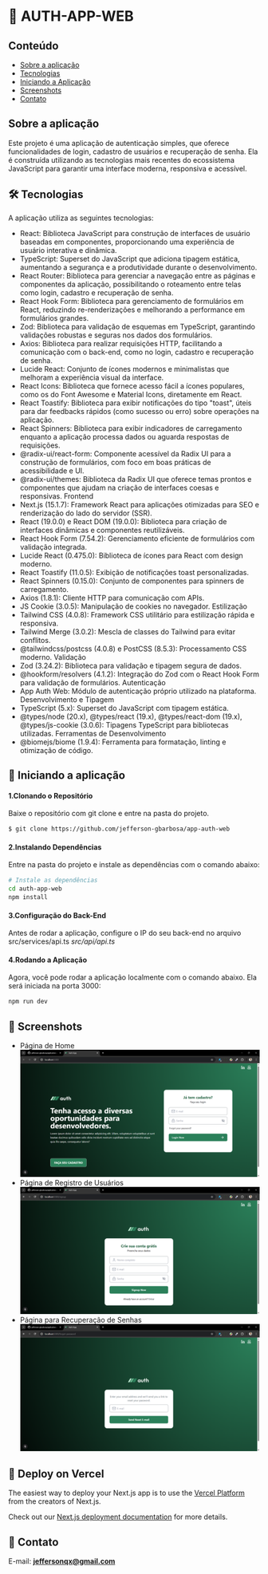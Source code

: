 #  🔐 AUTH-APP-WEB

## Conteúdo
* [Sobre a aplicação](#sobre-a-aplicação)
* [Tecnologias](#hammer_and_wrench-tecnologias)
* [Iniciando a Aplicação](#car-Iniciando-a-aplicação)
* [Screenshots](#camera_flash-screenshots)
* [Contato](#email-contato)

## Sobre a aplicação
Este projeto é uma aplicação de autenticação simples, que oferece funcionalidades de login, cadastro de usuários e recuperação de senha. Ela é construída utilizando as tecnologias mais recentes do ecossistema JavaScript para garantir uma interface moderna, responsiva e acessível.
 
## :hammer_and_wrench: Tecnologias
A aplicação utiliza as seguintes tecnologias:
* React: Biblioteca JavaScript para construção de interfaces de usuário baseadas em componentes, proporcionando uma experiência de usuário interativa e dinâmica.
* TypeScript: Superset do JavaScript que adiciona tipagem estática, aumentando a segurança e a produtividade durante o desenvolvimento.
* React Router: Biblioteca para gerenciar a navegação entre as páginas e componentes da aplicação, possibilitando o roteamento entre telas como login, cadastro e recuperação de senha.
* React Hook Form: Biblioteca para gerenciamento de formulários em React, reduzindo re-renderizações e melhorando a performance em formulários grandes.
* Zod: Biblioteca para validação de esquemas em TypeScript, garantindo validações robustas e seguras nos dados dos formulários.
* Axios: Biblioteca para realizar requisições HTTP, facilitando a comunicação com o back-end, como no login, cadastro e recuperação de senha.
* Lucide React: Conjunto de ícones modernos e minimalistas que melhoram a experiência visual da interface.
* React Icons: Biblioteca que fornece acesso fácil a ícones populares, como os do Font Awesome e Material Icons, diretamente em React.
* React Toastify: Biblioteca para exibir notificações do tipo "toast", úteis para dar feedbacks rápidos (como sucesso ou erro) sobre operações na aplicação.
* React Spinners: Biblioteca para exibir indicadores de carregamento enquanto a aplicação processa dados ou aguarda respostas de requisições.
* @radix-ui/react-form: Componente acessível da Radix UI para a construção de formulários, com foco em boas práticas de acessibilidade e UI.
* @radix-ui/themes: Biblioteca da Radix UI que oferece temas prontos e componentes que ajudam na criação de interfaces coesas e responsivas.
Frontend
* Next.js (15.1.7): Framework React para aplicações otimizadas para SEO e renderização do lado do servidor (SSR).
* React (19.0.0) e React DOM (19.0.0): Biblioteca para criação de interfaces dinâmicas e componentes reutilizáveis.
* React Hook Form (7.54.2): Gerenciamento eficiente de formulários com validação integrada.
* Lucide React (0.475.0): Biblioteca de ícones para React com design moderno.
* React Toastify (11.0.5): Exibição de notificações toast personalizadas.
* React Spinners (0.15.0): Conjunto de componentes para spinners de carregamento.
* Axios (1.8.1): Cliente HTTP para comunicação com APIs.
* JS Cookie (3.0.5): Manipulação de cookies no navegador.
Estilização
* Tailwind CSS (4.0.8): Framework CSS utilitário para estilização rápida e responsiva.
* Tailwind Merge (3.0.2): Mescla de classes do Tailwind para evitar conflitos.
* @tailwindcss/postcss (4.0.8) e PostCSS (8.5.3): Processamento CSS moderno.
Validação
* Zod (3.24.2): Biblioteca para validação e tipagem segura de dados.
* @hookform/resolvers (4.1.2): Integração do Zod com o React Hook Form para validação de formulários.
Autenticação
* App Auth Web: Módulo de autenticação próprio utilizado na plataforma.
Desenvolvimento e Tipagem
* TypeScript (5.x): Superset do JavaScript com tipagem estática.
* @types/node (20.x), @types/react (19.x), @types/react-dom (19.x), @types/js-cookie (3.0.6): Tipagens TypeScript para bibliotecas utilizadas.
Ferramentas de Desenvolvimento
* @biomejs/biome (1.9.4): Ferramenta para formatação, linting e otimização de código.

## :car: Iniciando a aplicação
#### 1.Clonando o Repositório
Baixe o repositório com git clone e entre na pasta do projeto.
```bash
$ git clone https://github.com/jefferson-gbarbosa/app-auth-web
```
#### 2.Instalando Dependências
Entre na pasta do projeto e instale as dependências com o comando abaixo:
```bash
# Instale as dependências
cd auth-app-web
npm install

```
#### 3.Configuração do Back-End 
 Antes de rodar a aplicação, configure o IP do seu back-end no arquivo src/services/api.ts _src/api/api.ts_<br/>
#### 4.Rodando a Aplicação
Agora, você pode rodar a aplicação localmente com o comando abaixo. Ela será iniciada na porta 3000:
```bash
npm run dev
```
## :camera_flash: Screenshots
* Página de Home
![](./public/img-home.png)<br/>
* Página de Registro de Usuários
![](./public/img-signup.png)<br/>
* Página para Recuperação de Senhas
![](./public/img-forgot.png)
## :rocket: Deploy on Vercel

The easiest way to deploy your Next.js app is to use the [Vercel Platform](https://vercel.com/new?utm_medium=default-template&filter=next.js&utm_source=create-next-app&utm_campaign=create-next-app-readme) from the creators of Next.js.

Check out our [Next.js deployment documentation](https://nextjs.org/docs/app/building-your-application/deploying) for more details.
## :email: Contato

E-mail: [**jeffersonqx@gmail.com**](mailto:jeffersonqx@gmail.com)



